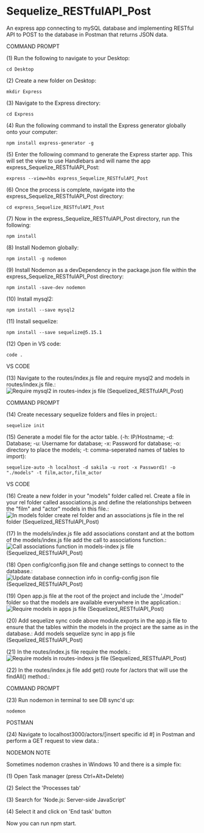 # Sequelize_RESTfulAPI_Post
An express app connecting to mySQL database and implementing RESTful API to POST to the database in Postman that returns JSON data. 

COMMAND PROMPT

(1) Run the following to navigate to your Desktop: 

    cd Desktop

(2) Create a new folder on Desktop: 

    mkdir Express

(3) Navigate to the Express directory: 

    cd Express

(4) Run the following command to install the Express generator globally onto your computer: 

    npm install express-generator -g

(5) Enter the following command to generate the Express starter app. This will set the view to use Handlebars and will name the app express_Sequelize_RESTfulAPI_Post: 

    express --view=hbs express_Sequelize_RESTfulAPI_Post

(6) Once the process is complete, navigate into the express_Sequelize_RESTfulAPI_Post directory: 

    cd express_Sequelize_RESTfulAPI_Post
    
(7) Now in the express_Sequelize_RESTfulAPI_Post directory, run the following: 

    npm install

(8) Install Nodemon globally: 

    npm install -g nodemon
    
(9) Install Nodemon as a devDependency in the package.json file within the express_Sequelize_RESTfulAPI_Post directory:

    npm install -save-dev nodemon
    
(10) Install mysql2:

    npm install --save mysql2

(11) Install sequelize: 

    npm install --save sequelize@5.15.1

(12) Open in VS code:

    code . 


VS CODE

(13) Navigate to the routes/index.js file and require mysql2 and models in routes/index.js file.: ![Require mysql2 in routes-index js file (Sequelized_RESTfulAPI_Post)](https://user-images.githubusercontent.com/35668707/70858318-fb367300-1ecd-11ea-8c6b-92f7b493ba95.JPG)

COMMAND PROMPT

(14) Create necessary sequelize folders and files in project.:

    sequelize init

(15)  Generate a model file for the actor table. (-h: IP/Hostname; -d: Database; -u: Username for database; -x: Password for database; -o: directory to place the models; -t: comma-seperated names of tables to import):  

    sequelize-auto -h localhost -d sakila -u root -x Password1! -o "./models" -t film,actor,film_actor
    
VS CODE

(16) Create a new folder in your "models" folder called rel. Create a file in your rel folder called associations.js and define the relationships between the "film" and "actor" models in this file.: ![In models folder create rel folder and an associations js file in the rel folder (Sequelized_RESTfulAPI_Post)](https://user-images.githubusercontent.com/35668707/70858332-2620c700-1ece-11ea-8e40-f99453ebb8e2.JPG)

(17) In the models/index.js file add associations constant and at the bottom of the models/index.js file add the call to associations function.: ![Call associations function in models-index js file (Sequelized_RESTfulAPI_Post)](https://user-images.githubusercontent.com/35668707/70858339-56686580-1ece-11ea-9292-c022c3e8fa47.JPG)

(18) Open config/config.json file and change settings to connect to the database.: ![Update database connection info in config-config json file (Sequelized_RESTfulAPI_Post)](https://user-images.githubusercontent.com/35668707/70858345-7f88f600-1ece-11ea-962d-d34b48cefeb9.JPG)

(19) Open app.js file at the root of the project and include the './model" folder so that the models are available everywhere in the application.: ![Require models in apps js file (Sequelized_RESTfulAPI_Post)](https://user-images.githubusercontent.com/35668707/70858349-a6dfc300-1ece-11ea-99d6-7b67ab1aaebc.JPG)

(20) Add sequelize sync code above module.exports in the app.js file to ensure that the tables within the models in the project are the same as in the database.: Add models sequelize sync in app js file (Sequelized_RESTfulAPI_Post)

(21) In the routes/index.js file require the models.: ![Require models in routes-indexs js file (Sequelized_RESTfulAPI_Post)](https://user-images.githubusercontent.com/35668707/70858364-e8706e00-1ece-11ea-9736-883cff7ab754.JPG)

(22) In the routes/index.js file add get() route for /actors that will use the findAll() method.: 

COMMAND PROMPT

(23) Run nodemon in terminal to see DB sync'd up: 

    nodemon

POSTMAN

(24) Navigate to localhost3000/actors/[insert specific id #] in Postman and perform a GET request to view data.: 

NODEMON NOTE

Sometimes nodemon crashes in Windows 10 and there is a simple fix:

(1) Open Task manager (press Ctrl+Alt+Delete)

(2) Select the 'Processes tab'

(3) Search for 'Node.js: Server-side JavaScript'

(4) Select it and click on 'End task' button

Now you can run npm start.
